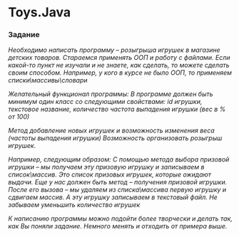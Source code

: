 # Toys.Java

### Задание
 
_Необходимо написать программу – розыгрыша игрушек в магазине детских товаров._
_Стараемся применять ООП и работу с файлами._
_Если какой-то пункт не изучали и не знаете, как сделать, то можете сделать своим способом. Например, у кого в курсе не было ООП, то применяем списки\массивы\словари_
 
_Желательный функционал программы:_
_В программе должен быть минимум один класс со следующими свойствами:_
_id игрушки,_
_текстовое название,_
_количество_
_частота выпадения игрушки (вес в % от 100)_
 
_Метод добавление новых игрушек и возможность изменения веса (частоты выпадения игрушки)_
_Возможность организовать розыгрыш игрушек._

_Например, следующим образом:_
_С помощью метода выбора призовой игрушки – мы получаем эту призовую игрушку и записываем в список\массив._
_Это список призовых игрушек, которые ожидают выдачи._
_Еще у нас должен быть метод – получения призовой игрушки._
_После его вызова – мы удаляем из списка\массива первую игрушку и сдвигаем массив. А эту игрушку записываем в текстовый файл._
_Не забываем уменьшить количество игрушек_

_К написанию программы можно подойти более творчески и делать так, как Вы поняли задание. Немного менять и отходить от примера выше._
